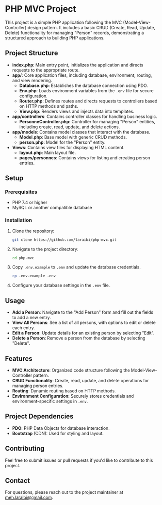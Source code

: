 # PHP MVC Project

This project is a simple PHP application following the MVC (Model-View-Controller) design pattern. It includes a basic CRUD (Create, Read, Update, Delete) functionality for managing "Person" records, demonstrating a structured approach to building PHP applications.

## Project Structure

- **index.php**: Main entry point, initializes the application and directs requests to the appropriate route.
- **app/**: Core application files, including database, environment, routing, and view rendering.
  - **Database.php**: Establishes the database connection using PDO.
  - **Env.php**: Loads environment variables from the `.env` file for secure configuration.
  - **Router.php**: Defines routes and directs requests to controllers based on HTTP methods and paths.
  - **View.php**: Renders views and injects data into templates.
- **app/controllers**: Contains controller classes for handling business logic.
  - **PersonneController.php**: Controller for managing "Person" entities, including create, read, update, and delete actions.
- **app/models**: Contains model classes that interact with the database.
  - **Model.php**: Base model with generic CRUD methods.
  - **person.php**: Model for the "Person" entity.
- **Views**: Contains view files for displaying HTML content.
  - **layout.php**: Main layout file.
  - **pages/personnes**: Contains views for listing and creating person entries.

## Setup

### Prerequisites

- PHP 7.4 or higher
- MySQL or another compatible database

### Installation

1. Clone the repository:

   ```bash
   git clone https://github.com/laraibi/php-mvc.git
   ```

2. Navigate to the project directory:

   ```bash
   cd php-mvc
   ```

3. Copy `.env.example` to `.env` and update the database credentials.

   ```bash
   cp .env.example .env
   ```

4. Configure your database settings in the `.env` file.


## Usage

- **Add a Person**: Navigate to the "Add Person" form and fill out the fields to add a new entry.
- **View All Persons**: See a list of all persons, with options to edit or delete each entry.
- **Edit a Person**: Update details for an existing person by selecting "Edit".
- **Delete a Person**: Remove a person from the database by selecting "Delete".

## Features

- **MVC Architecture**: Organized code structure following the Model-View-Controller pattern.
- **CRUD Functionality**: Create, read, update, and delete operations for managing person entries.
- **Routing**: Dynamic routing based on HTTP methods.
- **Environment Configuration**: Securely stores credentials and environment-specific settings in `.env`.

## Project Dependencies

- **PDO**: PHP Data Objects for database interaction.
- **Bootstrap** (CDN): Used for styling and layout.

## Contributing

Feel free to submit issues or pull requests if you'd like to contribute to this project.


## Contact

For questions, please reach out to the project maintainer at [meh.laraibi@gmail.com](mailto:meh.laraibi@gmail.com).
```

